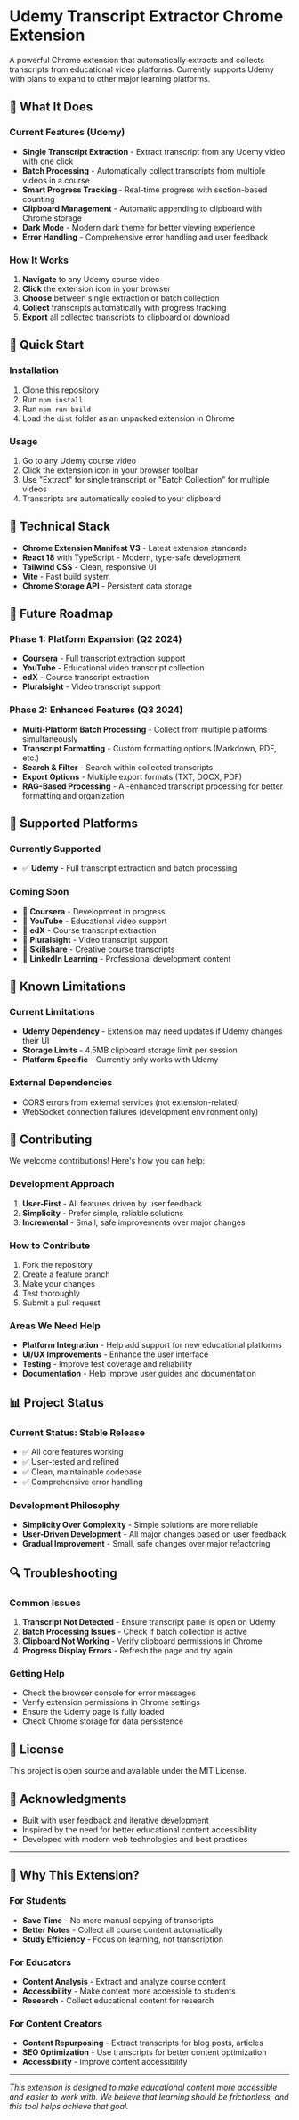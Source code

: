 # Udemy Transcript Extractor Chrome Extension

A powerful Chrome extension that automatically extracts and collects transcripts from educational video platforms. Currently supports Udemy with plans to expand to other major learning platforms.

## 🎯 What It Does

### **Current Features (Udemy)**
- **Single Transcript Extraction** - Extract transcript from any Udemy video with one click
- **Batch Processing** - Automatically collect transcripts from multiple videos in a course
- **Smart Progress Tracking** - Real-time progress with section-based counting
- **Clipboard Management** - Automatic appending to clipboard with Chrome storage
- **Dark Mode** - Modern dark theme for better viewing experience
- **Error Handling** - Comprehensive error handling and user feedback

### **How It Works**
1. **Navigate** to any Udemy course video
2. **Click** the extension icon in your browser
3. **Choose** between single extraction or batch collection
4. **Collect** transcripts automatically with progress tracking
5. **Export** all collected transcripts to clipboard or download

## 🚀 Quick Start

### Installation
1. Clone this repository
2. Run `npm install`
3. Run `npm run build`
4. Load the `dist` folder as an unpacked extension in Chrome

### Usage
1. Go to any Udemy course video
2. Click the extension icon in your browser toolbar
3. Use "Extract" for single transcript or "Batch Collection" for multiple videos
4. Transcripts are automatically copied to your clipboard

## 🔧 Technical Stack

- **Chrome Extension Manifest V3** - Latest extension standards
- **React 18** with TypeScript - Modern, type-safe development
- **Tailwind CSS** - Clean, responsive UI
- **Vite** - Fast build system
- **Chrome Storage API** - Persistent data storage

## 🎯 Future Roadmap

### **Phase 1: Platform Expansion (Q2 2024)**
- **Coursera** - Full transcript extraction support
- **YouTube** - Educational video transcript collection
- **edX** - Course transcript extraction
- **Pluralsight** - Video transcript support

### **Phase 2: Enhanced Features (Q3 2024)**
- **Multi-Platform Batch Processing** - Collect from multiple platforms simultaneously
- **Transcript Formatting** - Custom formatting options (Markdown, PDF, etc.)
- **Search & Filter** - Search within collected transcripts
- **Export Options** - Multiple export formats (TXT, DOCX, PDF)
- **RAG-Based Processing** - AI-enhanced transcript processing for better formatting and organization



## 🎯 Supported Platforms

### **Currently Supported**
- ✅ **Udemy** - Full transcript extraction and batch processing

### **Coming Soon**
- 🔄 **Coursera** - Development in progress
- 🔄 **YouTube** - Educational video support
- 🔄 **edX** - Course transcript extraction
- 🔄 **Pluralsight** - Video transcript support
- 🔄 **Skillshare** - Creative course transcripts
- 🔄 **LinkedIn Learning** - Professional development content

## 🐛 Known Limitations

### **Current Limitations**
- **Udemy Dependency** - Extension may need updates if Udemy changes their UI
- **Storage Limits** - 4.5MB clipboard storage limit per session
- **Platform Specific** - Currently only works with Udemy

### **External Dependencies**
- CORS errors from external services (not extension-related)
- WebSocket connection failures (development environment only)

## 🤝 Contributing

We welcome contributions! Here's how you can help:

### **Development Approach**
1. **User-First** - All features driven by user feedback
2. **Simplicity** - Prefer simple, reliable solutions
3. **Incremental** - Small, safe improvements over major changes

### **How to Contribute**
1. Fork the repository
2. Create a feature branch
3. Make your changes
4. Test thoroughly
5. Submit a pull request

### **Areas We Need Help**
- **Platform Integration** - Help add support for new educational platforms
- **UI/UX Improvements** - Enhance the user interface
- **Testing** - Improve test coverage and reliability
- **Documentation** - Help improve user guides and documentation

## 📊 Project Status

### **Current Status: Stable Release**
- ✅ All core features working
- ✅ User-tested and refined
- ✅ Clean, maintainable codebase
- ✅ Comprehensive error handling

### **Development Philosophy**
- **Simplicity Over Complexity** - Simple solutions are more reliable
- **User-Driven Development** - All major changes based on user feedback
- **Gradual Improvement** - Small, safe changes over major refactoring

## 🔍 Troubleshooting

### **Common Issues**
1. **Transcript Not Detected** - Ensure transcript panel is open on Udemy
2. **Batch Processing Issues** - Check if batch collection is active
3. **Clipboard Not Working** - Verify clipboard permissions in Chrome
4. **Progress Display Errors** - Refresh the page and try again

### **Getting Help**
- Check the browser console for error messages
- Verify extension permissions in Chrome settings
- Ensure the Udemy page is fully loaded
- Check Chrome storage for data persistence

## 📄 License

This project is open source and available under the MIT License.

## 🙏 Acknowledgments

- Built with user feedback and iterative development
- Inspired by the need for better educational content accessibility
- Developed with modern web technologies and best practices

---

## 🌟 Why This Extension?

### **For Students**
- **Save Time** - No more manual copying of transcripts
- **Better Notes** - Collect all course content automatically
- **Study Efficiency** - Focus on learning, not transcription

### **For Educators**
- **Content Analysis** - Extract and analyze course content
- **Accessibility** - Make content more accessible to students
- **Research** - Collect educational content for research

### **For Content Creators**
- **Content Repurposing** - Extract transcripts for blog posts, articles
- **SEO Optimization** - Use transcripts for better content optimization
- **Accessibility** - Improve content accessibility

---

*This extension is designed to make educational content more accessible and easier to work with. We believe that learning should be frictionless, and this tool helps achieve that goal.*